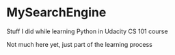 # MySearchEngine
Stuff I did while learning Python in Udacity CS 101 course

Not much here yet, just part of the learning process
